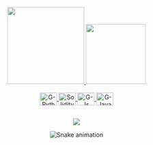 

##
<div align="center">
  <a href="https://github.com/gabrelaneves">
  <img height="180em" src="https://github-readme-stats.vercel.app/api?username=gabrelaneves&show_icons=true&theme=graywhite&include_all_commits=true&count_private=true"/>
  <img height="140em" src="https://github-readme-stats.vercel.app/api/top-langs/?username=gabrelaneves&layout=compact&langs_count=7&theme=graywhite"/>
</div>
  

  <div style="display: inline_block" align="center"><br>

 <img align="center" alt="G-Python" height="30" width="40" src="https://cdn.jsdelivr.net/gh/devicons/devicon/icons/python/python-original.svg">
    
<img align="center" alt="Solidity" height="30" width="40"  src="https://upload.wikimedia.org/wikipedia/commons/9/98/Solidity_logo.svg">                                                                                                                                              
  <img align="center" alt="G-Js" height="30" width="40" src="https://cdn.jsdelivr.net/gh/devicons/devicon/icons/javascript/javascript-original.svg">

  <img align="center" alt="G-Java" height="30" width="40" src="https://cdn.jsdelivr.net/gh/devicons/devicon/icons/java/java-original.svg">

</div>
  
  
##
  
<div align="center">
  <a href="https://www.linkedin.com/in/gabriela-neves-0172051b1/" target="_blank"><img src="https://img.shields.io/badge/-LinkedIn-%230077B5?style=for-the-badge&logo=linkedin&logoColor=white" target="_blank"></a> 

 
  ![Snake animation](https://github.com/gabrelaneves/gabrelaneves/blob/output/github-contribution-grid-snake.svg)
 

 
 </div>
